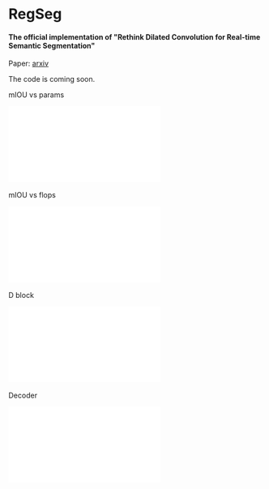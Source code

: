 # RegSeg

#### The official implementation of "Rethink Dilated Convolution for Real-time Semantic Segmentation"

Paper: [arxiv](https://arxiv.org/abs/2111.09957)

The code is coming soon.

mIOU vs params

![params](./figs/miou_vs_params.pdf)

mIOU vs flops

![flops](./figs/miou_vs_flops.pdf)

D block

![DBlock](./figs/DBlock1.pdf)

Decoder

![Decoder](./figs/Decoder.pdf)
